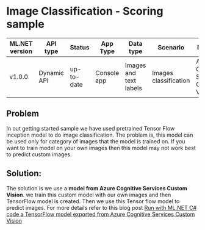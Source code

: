 # Image Classification - Scoring sample

| ML.NET version | API type          | Status                        | App Type    | Data type | Scenario            | ML Task                   | Algorithms                  |
|----------------|-------------------|-------------------------------|-------------|-----------|---------------------|---------------------------|-----------------------------|
| v1.0.0           | Dynamic API | up-to-date | Console app | Images and text labels | Images classification | Azure Cognitive Services Custom Vision  | DeepLearning model |


## Problem
In out getting started sample we have used pretrained Tensor Flow inception model to do image classification. The problem is, this model can be used only for category of images that the model is trained on. If you want to train model on your own images then this model may not work best to predict custom images. 

## Solution:
The solution is we use a **model from Azure Cognitive Services Custom Vision**. we train this custom model with our own images and then TensorFlow model is created. Then we use this Tensor flow model to predict images. For more details refer to this blog post [Run with ML.NET C# code a TensorFlow model exported from Azure Cognitive Services Custom Vision](https://devblogs.microsoft.com/cesardelatorre/run-with-ml-net-c-code-a-tensorflow-model-exported-from-azure-cognitive-services-custom-vision/)